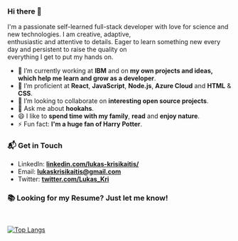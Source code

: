 ### Hi there 👋

I'm a passionate self-learned full-stack developer with love for science and new technologies. I am creative, adaptive,\
enthusiastic and attentive to details. Eager to learn something new every day and persistent to raise the quality on\
everything I get to put my hands on.


- 🔭 I’m currently working at **IBM** and on **my own projects and ideas, which help me learn and grow as a developer**.
- 🌱 I’m proficient at **React**, **JavaScript**, **Node.js**, **Azure Cloud** and **HTML** & **CSS**.
- 👯 I’m looking to collaborate on **interesting open source projects**.
- 💬 Ask me about **hookahs**.
- 😄 I like to **spend time with my family**, **read** and **enjoy nature**.
- ⚡ Fun fact: **I'm a huge fan of Harry Potter**.

### 📬 Get in Touch

- LinkedIn: **[linkedin.com/lukas-krisikaitis/](https://www.linkedin.com/in/lukas-krisikaitis/)**
- Email: **lukaskrisikaitis@gmail.com**
- Twitter: **[twitter.com/Lukas_Kri](https://twitter.com/Lukas_Kri)**

### 📚 Looking for my Resume? Just let me know!

<br>

[![Top Langs](https://github-readme-stats.vercel.app/api/top-langs/?username=lukaskri&layout=compact&theme=dark)](https://github.com/anuraghazra/github-readme-stats)
